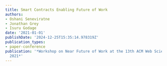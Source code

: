 ```yaml
---
title: Smart Contracts Enabling Future of Work
authors:
- Oshani Seneviratne
- Jonathan Grey
- Isuru Godage
date: '2021-01-01'
publishDate: '2024-12-25T15:35:14.978319Z'
publication_types:
- paper-conference
publication: '*Workshop on Near Future of Work at the 13th ACM Web Science Conference
  2021*'
---
```

